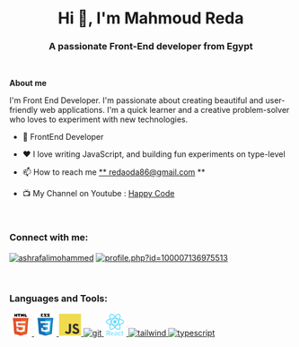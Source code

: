 <h1 align="center">Hi 👋, I'm Mahmoud Reda </h1>
<h3 align="center">A passionate Front-End developer from Egypt </h1>

<br />

**About me**

 I'm Front End Developer. I'm passionate about creating beautiful and user-friendly web applications. I'm a quick learner and a creative problem-solver who loves to experiment with new technologies.
 


- 💼 FrontEnd Developer

- ❤️ I love writing JavaScript, and building fun experiments on type-level

- 📫 How to reach me <a href="milto:redaoda86@gmail.com" target="_blank">** redaoda86@gmail.com ** </a>

- 📺 My Channel on Youtube : <a href="https://www.youtube.com/@happy_code" target="_blank"> Happy Code </a>


<br />
<h3 align="left">Connect with me:</h3>
<p align="left">
<a href="https://www.linkedin.com/in/mahmoud-reda-287b88285/" target="blank"><img align="center" src="https://raw.githubusercontent.com/rahuldkjain/github-profile-readme-generator/master/src/images/icons/Social/linked-in-alt.svg" alt="ashrafalimohammed" height="30" width="40" target="_blank" /></a>
<a href="https://www.facebook.com/houdareda.99" target="blank"><img align="center" src="https://raw.githubusercontent.com/rahuldkjain/github-profile-readme-generator/master/src/images/icons/Social/facebook.svg" alt="profile.php?id=100007136975513" height="30" width="40" target="_blank" /></a>
</p>

<br />

<h3 align="left">Languages and Tools:</h3>
<p align="left"> 
 <a target="_blank" href="https://www.w3.org/html/" target="_blank" rel="noreferrer"> <img src="https://raw.githubusercontent.com/devicons/devicon/master/icons/html5/html5-original-wordmark.svg" alt="html5" width="40" height="40"/> </a>  <a target="_blank" href="https://www.w3schools.com/css/" target="_blank" rel="noreferrer">  <img src="https://raw.githubusercontent.com/devicons/devicon/master/icons/css3/css3-original-wordmark.svg" alt="css3" width="40" height="40"/> </a> <a target="_blank" href="https://developer.mozilla.org/en-US/docs/Web/JavaScript" target="_blank" rel="noreferrer"> <img src="https://raw.githubusercontent.com/devicons/devicon/master/icons/javascript/javascript-original.svg" alt="javascript" width="40" height="40"/> </a> <a target="_blank" href="https://git-scm.com/" target="_blank" rel="noreferrer"> <img src="https://www.vectorlogo.zone/logos/git-scm/git-scm-icon.svg" alt="git" width="40" height="40"/> </a> <a target="_blank" href="https://reactjs.org/" target="_blank" rel="noreferrer"> <img src="https://raw.githubusercontent.com/devicons/devicon/master/icons/react/react-original-wordmark.svg" alt="react" width="40" height="40"/> </a> <a target="_blank" href="https://tailwindcss.com/" target="_blank" rel="noreferrer"> <img src="https://www.vectorlogo.zone/logos/tailwindcss/tailwindcss-icon.svg" alt="tailwind" width="40" height="40"/> </a> <a target="_blank" href="https://www.typescriptlang.org/" target="_blank" rel="noreferrer"> <img src="https://d2nir1j4sou8ez.cloudfront.net/wp-content/uploads/2021/12/nextjs-boilerplate-logo.png" alt="typescript" width="40" height="40"/> </a> </p>
